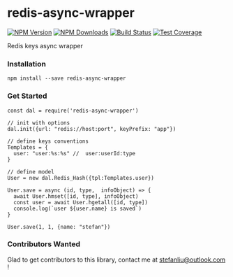 # redis-async-wrapper
[![NPM Version][npm-image]][npm-url]
[![NPM Downloads][downloads-image]][downloads-url]
[![Build Status][travis-image]][travis-url]
[![Test Coverage][coveralls-image]][coveralls-url]

Redis keys async wrapper

### Installation

```
npm install --save redis-async-wrapper
```

### Get Started

```
const dal = require('redis-async-wrapper')

// init with options
dal.init({url: "redis://host:port", keyPrefix: "app"})

// define keys conventions
Templates = {
  user: "user:%s:%s" //  user:userId:type
}

// define model
User = new dal.Redis_Hash({tpl:Templates.user})

User.save = async (id, type,  infoObject) => {
  await User.hmset([id, type], infoObject)
  const user = await User.hgetall([id, type])
  console.log(`user ${user.name} is saved`)
}

User.save(1, 1, {name: "stefan"})
```

### Contributors Wanted
Glad to get contributors to this library, contact me at stefanliu@outlook.com !

[npm-image]: https://img.shields.io/npm/v/redis-async-wrapper.svg
[npm-url]: https://npmjs.org/package/redis-async-wrapper
[travis-image]: https://img.shields.io/travis/devfans/redis-async-wrapper/master.svg
[travis-url]: https://travis-ci.org/devfans/redis-async-wrapper
[coveralls-image]: https://img.shields.io/coveralls/devfans/redis-async-wrapper/master.svg
[coveralls-url]: https://coveralls.io/r/devfans/redis-async-wrapper?branch=master
[downloads-image]: https://img.shields.io/npm/dm/redis-async-wrapper.svg
[downloads-url]: https://npmjs.org/package/redis-async-wrapper

